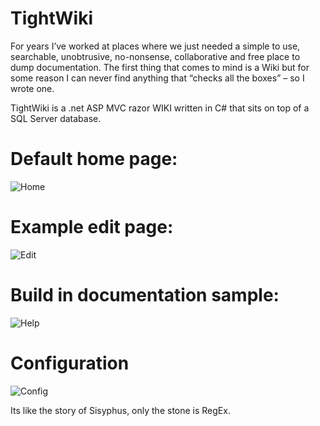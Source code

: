 # TightWiki

For years I’ve worked at places where we just needed a simple to use, searchable, unobtrusive, no-nonsense, collaborative and free place to dump documentation.
The first thing that comes to mind is a Wiki but for some reason I can never find anything that “checks all the boxes” – so I wrote one.

TightWiki is a .net ASP MVC razor WIKI written in C# that sits on top of a SQL Server database.

# Default home page:
![Home](https://user-images.githubusercontent.com/11428567/193913171-952c8fc5-1dea-4e16-815f-1a9f61fd3d3e.png)

# Example edit page:
![Edit](https://user-images.githubusercontent.com/11428567/193913476-83768b92-0d37-4a0d-91c0-5b3f6f4210f3.png)

# Build in documentation sample:
![Help](https://user-images.githubusercontent.com/11428567/193913591-ba7d2379-bf87-4db0-bfa1-15b267495665.png)

# Configuration
![Config](https://user-images.githubusercontent.com/11428567/193913712-3ab5ddf7-1463-4dcb-9e2e-3dde0caa68cc.png)

Its like the story of Sisyphus, only the stone is RegEx.
